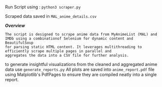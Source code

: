 Run Script using : ```python3 scraper.py```

Scraped data saved in ```MAL_anime_details.csv```

***Overview***

```
The script is designed to scrape anime data from MyAnimeList (MAL) and IMDb using a combinationof Selenium for dynamic content and BeautifulSoup 
for parsing static HTML content. It leverages multithreading to efficiently scrape multiple pages in parallel and 
aggregates the data into a CSV file for further analysis.

```

 to generate insightful visualizations from the cleaned and aggregated anime data use  ```generate_reports.py```
All plots are saved into ```anime_report.pdf``` file using Matplotlib's PdfPages to ensure they are compiled neatly into a single report.
